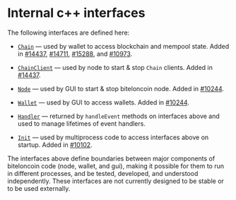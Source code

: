 # Internal c++ interfaces

The following interfaces are defined here:

* [`Chain`](chain.h) — used by wallet to access blockchain and mempool state. Added in [#14437](https://github.com/biteloncoin/biteloncoin/pull/14437), [#14711](https://github.com/biteloncoin/biteloncoin/pull/14711), [#15288](https://github.com/biteloncoin/biteloncoin/pull/15288), and [#10973](https://github.com/biteloncoin/biteloncoin/pull/10973).

* [`ChainClient`](chain.h) — used by node to start & stop `Chain` clients. Added in [#14437](https://github.com/biteloncoin/biteloncoin/pull/14437).

* [`Node`](node.h) — used by GUI to start & stop biteloncoin node. Added in [#10244](https://github.com/biteloncoin/biteloncoin/pull/10244).

* [`Wallet`](wallet.h) — used by GUI to access wallets. Added in [#10244](https://github.com/biteloncoin/biteloncoin/pull/10244).

* [`Handler`](handler.h) — returned by `handleEvent` methods on interfaces above and used to manage lifetimes of event handlers.

* [`Init`](init.h) — used by multiprocess code to access interfaces above on startup. Added in [#10102](https://github.com/biteloncoin/biteloncoin/pull/10102).

The interfaces above define boundaries between major components of biteloncoin code (node, wallet, and gui), making it possible for them to run in different processes, and be tested, developed, and understood independently. These interfaces are not currently designed to be stable or to be used externally.
